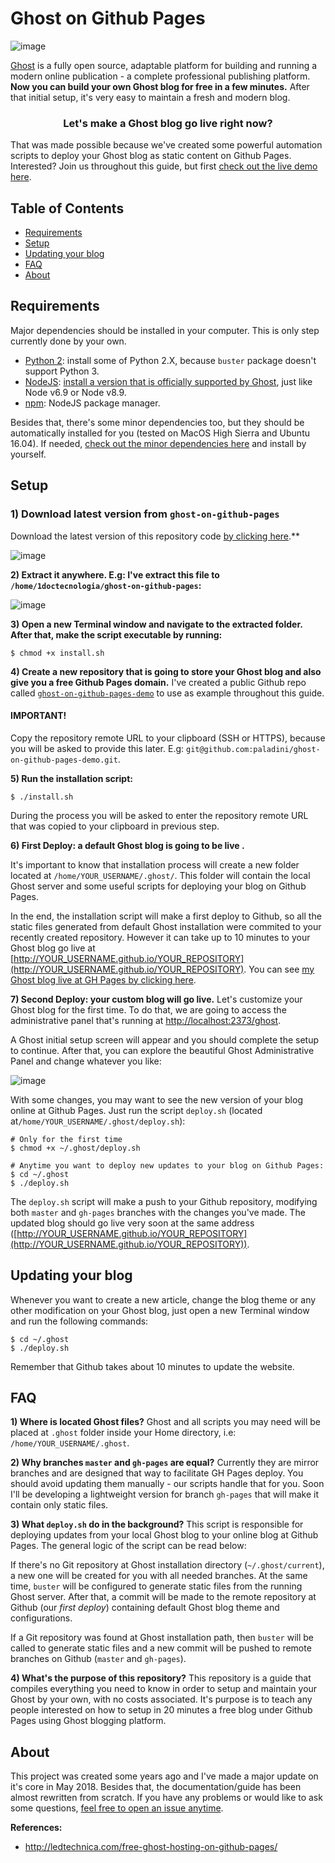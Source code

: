 # Ghost on Github Pages

![image](https://user-images.githubusercontent.com/3361224/39667855-7f37e624-5095-11e8-9297-6a2e63aaac4b.png)

[Ghost](https://github.com/tryghost/Ghost) is a fully open source, adaptable platform for building and running a modern online publication - a complete professional publishing platform. **Now you can build your own Ghost blog for free in a few minutes.** After that initial setup, it's very easy to maintain a fresh and modern blog. 

<div align="center">
<h3>Let's make a Ghost blog go live right now?</h3>
</div>

That was made possible because we've created some powerful automation scripts to deploy your Ghost blog as static content on Github Pages. Interested? Join us throughout this guide, but first [check out the live demo here](http://paladini.github.io/ghost-on-github-pages-demo/).

## Table of Contents
  * [Requirements](#requirements)
  * [Setup](#setup)
  * [Updating your blog](#updating-your-blog)
  * [FAQ](#faq)
  * [About](#about)

## Requirements

Major dependencies should be installed in your computer. This is only step currently done by your own.

- [Python 2](https://www.python.org/download/releases/2.7.2/): install some of Python 2.X, because `buster` package doesn't support Python 3.
- [NodeJS](https://nodejs.org/en/): [install a version that is officially supported by Ghost](https://docs.ghost.org/docs/supported-node-versions), just like Node v6.9 or Node v8.9.
- [npm](https://nodejs.org/en/): NodeJS package manager.

Besides that, there's some minor dependencies too, but they should be automatically installed for you (tested on  MacOS High Sierra and Ubuntu 16.04). If needed, [check out the minor dependencies here](https://github.com/paladini/ghost-on-github-pages/wiki/Minor-dependencies) and install by yourself.

## Setup

### 1) Download latest version from `ghost-on-github-pages`
Download the latest version of this repository code [by clicking here](https://github.com/paladini/ghost-on-github-pages/archive/master.zip).**

![image](https://user-images.githubusercontent.com/3361224/39668046-c66d1c90-5099-11e8-81d3-f8dd34527c58.png)

**2) Extract it anywhere. E.g: I've extract this file to `/home/1doctecnologia/ghost-on-github-pages`:**

![image](https://user-images.githubusercontent.com/3361224/39670056-92682f46-50d2-11e8-9c78-2bee3fcb0cb2.png)

**3) Open a new Terminal window and navigate to the extracted folder. After that, make the script executable by running:**

```
$ chmod +x install.sh
```

**4) Create a new repository that is going to store your Ghost blog and also give you a free Github Pages domain.** I've created a public Github repo called [`ghost-on-github-pages-demo`](https://github.com/paladini/ghost-on-github-pages-demo) to use as example throughout this guide.

#### IMPORTANT!
Copy the repository remote URL to your clipboard (SSH or HTTPS), because you will be asked to provide this later. E.g: `git@github.com:paladini/ghost-on-github-pages-demo.git`.

**5) Run the installation script:**

```
$ ./install.sh
```

During the process you will be asked to enter the repository remote URL that was copied to your clipboard in previous step.

**6) First Deploy: a default Ghost blog is going to be live .**

It's important to know that installation process will create a new folder located at `/home/YOUR_USERNAME/.ghost/`. This folder will contain the local Ghost server and some useful scripts for deploying your blog on Github Pages.

In the end, the installation script will make a first deploy to Github, so all the static files generated from  default Ghost installation were commited to your recently created repository. However it can take up to 10 minutes to your Ghost blog go live at [http://YOUR_USERNAME.github.io/YOUR_REPOSITORY](http://YOUR_USERNAME.github.io/YOUR_REPOSITORY). You can see [my Ghost blog live at GH Pages by clicking here](http://paladini.github.io/ghost-on-github-pages-demo/).

**7) Second Deploy: your custom blog will go live.**
Let's customize your Ghost blog for the first time. To do that, we are going to access the administrative panel that's running at [http://localhost:2373/ghost](http://localhost:2373/ghost).

A Ghost initial setup screen will appear and you should complete the setup to continue. After that, you can explore the beautiful Ghost Administrative Panel and change whatever you like:

![image](https://user-images.githubusercontent.com/3361224/39673575-541ac008-5115-11e8-86f8-8e2984884cde.png)

With some changes, you may want to see the new version of your blog online at Github Pages. Just run the script `deploy.sh` (located at`/home/YOUR_USERNAME/.ghost/deploy.sh`):

```
# Only for the first time
$ chmod +x ~/.ghost/deploy.sh

# Anytime you want to deploy new updates to your blog on Github Pages:
$ cd ~/.ghost
$ ./deploy.sh
```

The `deploy.sh` script will make a push to your Github repository, modifying both `master` and `gh-pages` branches with the changes you've made. The updated blog should go live very soon at the same address ([http://YOUR_USERNAME.github.io/YOUR_REPOSITORY](http://YOUR_USERNAME.github.io/YOUR_REPOSITORY)).

## Updating your blog
Whenever you want to create a new article, change the blog theme or any other modification on your Ghost blog, just open a new Terminal window and run the following commands:

```
$ cd ~/.ghost
$ ./deploy.sh
```

Remember that Github takes about 10 minutes to update the website.

## FAQ

**1) Where is located Ghost files?**
Ghost and all scripts you may need will be placed at `.ghost` folder inside your Home directory, i.e: `/home/YOUR_USERNAME/.ghost`.

**2) Why branches `master` and `gh-pages` are equal?**
Currently they are mirror branches and are designed that way to facilitate GH Pages deploy. You should avoid updating them manually - our scripts handle that for you. Soon I'll be developing a lightweight version for branch `gh-pages` that will make it contain only static files.

**3) What `deploy.sh` do in the background?**
This script is responsible for deploying updates from your local Ghost blog to your online blog at Github Pages. The general logic of the script can be read below:

If there's no Git repository at Ghost installation directory (`~/.ghost/current`), a new one will be created for you with all needed branches. At the same time, `buster` will be configured to generate static files from the running Ghost server. After that, a commit will be made to the remote repository at Github (our _first deploy_) containing default Ghost blog theme and configurations.

If a Git repository was found at Ghost installation path, then `buster` will be called to generate static files and a new commit will be pushed to remote branches on Github (`master` and `gh-pages`).

**4) What's the purpose of this repository?**
This repository is a guide that compiles everything you need to know in order to setup and maintain your Ghost by your own, with no costs associated. It's purpose is to teach any people interested on how to setup in 20 minutes a free blog under Github Pages using Ghost blogging platform.  

## About
This project was created some years ago and I've made a major update on it's core in May 2018. Besides that, the documentation/guide has been almost rewritten from scratch. If you have any problems or would like to ask some questions, [feel free to open an issue anytime](https://github.com/paladini/ghost-on-github-pages/issues/new).

**References:**
- http://ledtechnica.com/free-ghost-hosting-on-github-pages/